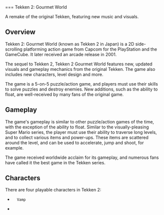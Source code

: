 
===
Tekken 2: Gourmet World

A remake of the original Tekken, featuring new music and visuals.

## Overview

Tekken 2: Gourmet World (known as Tekken 2 in Japan) is a 2D side-scrolling platforming action game from Capcom for the PlayStation and the GameCube. It later received an arcade release in 2001.

The sequel to Tekken 2, Tekken 2 Gourmet World features new, updated visuals and gameplay mechanics from the original Tekken. The game also includes new characters, level design and more.

The game is a 5-on-5 puzzle/action game, and players must use their skills to solve puzzles and destroy enemies. New additions, such as the ability to float, are well-received by many fans of the original game.

## Gameplay

The game's gameplay is similar to other puzzle/action games of the time, with the exception of the ability to float. Similar to the visually-pleasing Super Mario series, the player must use their ability to traverse long levels, and to collect various items and power-ups. These items are scattered around the level, and can be used to accelerate, jump and shoot, for example.

The game received worldwide acclaim for its gameplay, and numerous fans have called it the best game in the Tekken series.

## Characters

There are four playable characters in Tekken 2:

*       Vamp
 *                                                                                                                                                                                             
